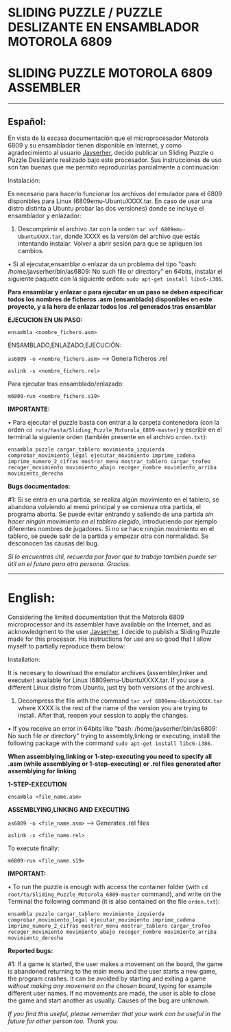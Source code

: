 # SLIDING PUZZLE / PUZZLE DESLIZANTE EN ENSAMBLADOR MOTOROLA 6809
# SLIDING PUZZLE MOTOROLA 6809 ASSEMBLER

***

## Español:

En vista de la escasa documentación que el microprocesador Motorola 6809 y su ensamblador tienen disponible en Internet, y como agradecimiento al usuario [Javserher](https://github.com/javserher/), decido publicar un Sliding Puzzle o Puzzle Deslizante realizado bajo este procesador. Sus instrucciones de uso son tan buenas que me permito reproducirlas parcialmente a continuación:

Instalación:

Es necesario para hacerlo funcionar los archivos del emulador para el 6809 disponibles para Linux (6809emu-UbuntuXXXX.tar. En caso de usar una distro distinta a Ubuntu probar las dos versiones) donde se incluye el ensamblador y enlazador:

1. Descomprimir el archivo .tar con la orden `tar xvf 6809emu-UbuntuXXXX.tar`, donde XXXX es la versión del archivo que estás intentando instalar. Volver a abrir sesión para que se apliquen los cambios.

• Si al ejecutar,ensamblar o enlazar da un problema del tipo "bash: /home/javserher/bin/as6809: No such file or directory" en 64bits, instalar el siguiente paquete con la siguiente orden: `sudo apt-get install libc6-i386`.

**Para ensamblar y enlazar o para ejecutar en un paso se deben especificar todos los nombres de ficheros .asm (ensamblado) disponibles en este proyecto, y a la hora de enlazar todos los .rel generados tras ensamblar**

**EJECUCION EN UN PASO:**

`ensambla <nombre_fichero.asm>`

ENSAMBLADO,ENLAZADO,EJECUCIÓN:

`as6809 -o <nombre_fichero.asm>` --> Genera ficheros .rel

`aslink -s <nombre_fichero.rel>`

Para ejecutar tras ensamblado/enlazado:

`m6809-run <nombre_fichero.s19>`

**IMPORTANTE:**

• Para ejecutar el puzzle basta con entrar a la carpeta contenedora (con la orden `cd ruta/hasta/Sliding_Puzzle_Motorola_6809-master`) y escribir en el terminal la siguiente orden (también presente en el archivo `orden.txt`):

`ensambla puzzle cargar_tablero movimiento_izquierda comprobar_movimiento_legal ejecutar_movimiento imprime_cadena imprime_numero_2_cifras mostrar_menu mostrar_tablero cargar_trofeo recoger_movimiento movimiento_abajo recoger_nombre movimiento_arriba movimiento_derecha`

**Bugs documentados:**

 #1: Si se entra en una partida, se realiza algún movimiento en el tablero, se abandona volviendo al menú principal y se comienza otra partida, el programa aborta. Se puede evitar entrando y saliendo de una partida *sin hacer ningún movimiento en el tablero elegido*, introduciendo por ejemplo diferentes nombres de jugadores. Si no se hace ningún movimiento en el tablero, se puede salir de la partida y empezar otra con normalidad. Se desconocen las causas del bug.

*Si lo encuentras útil, recuerda por favor que tu trabajo también puede ser útil en el futuro para otra persona. Gracias.*

***

# English:

Considering the limited documentation that the Motorola 6809 microprocessor and its assembler have available on the Internet, and as acknowledgment to the user [Javserher](https://github.com/javserher/), I decide to publish a Sliding Puzzle made for this processor. His instructions for use are so good that I allow myself to partially reproduce them below:

Installation:

It is necesary to download the emulator archives (assembler,linker and executer) available for Linux (6809emu-UbuntuXXXX.tar. If you use a different Linux distro from Ubuntu, just try both versions of the archives).

1. Decompress the file with the command `tar xvf 6809emu-UbuntuXXXX.tar` where XXXX is the rest of the name of the version you are trying to install. After that, reopen your session to apply the changes.

• If you receive an error in 64bits like "bash: /home/javserher/bin/as6809: No such file or directory" trying to assembly,linking or executing, install the following package with the command `sudo apt-get install libc6-i386`.

**When assemblying,linking or 1-step-executing you need to specify all .asm (while assemblying or 1-step-executing) or .rel files generated after assemblying for linking**

**1-STEP-EXECUTION**

`ensambla <file_name.asm>`

**ASSEMBLYING,LINKING AND EXECUTING**

`as6809 -o <file_name.asm>` --> Generates .rel files

`aslink -s <file_name.rel>`

To execute finally:

`m6809-run <file_name.s19>`

**IMPORTANT:**

• To run the puzzle is enough with access the container folder (with `cd root/to/Sliding_Puzzle_Motorola_6809-master` command), and write on the Terminal the following command (it is also contained on the file `orden.txt`):

`ensambla puzzle cargar_tablero movimiento_izquierda comprobar_movimiento_legal ejecutar_movimiento imprime_cadena imprime_numero_2_cifras mostrar_menu mostrar_tablero cargar_trofeo recoger_movimiento movimiento_abajo recoger_nombre movimiento_arriba movimiento_derecha`

**Reported bugs:**

 #1: If a game is started, the user makes a movement on the board, the game is abandoned returning to the main menu and the user starts a new game, the program crashes. It can be avoided by starting and exiting a game *without making any movement on the chosen board*, typing for example different user names. If no movements are made, the user is able to close the game and start another as usually. Causes of the bug are unknown.

*If you find this useful, please remember that your work can be useful in the future for other person too. Thank you.*